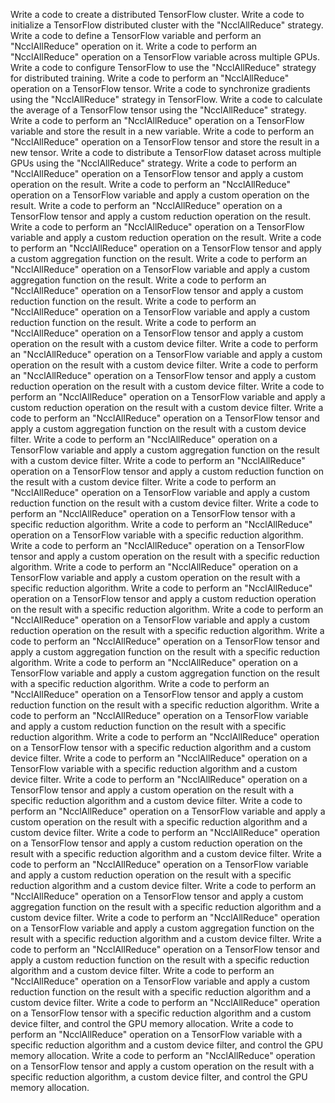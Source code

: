 Write a code to create a distributed TensorFlow cluster.
Write a code to initialize a TensorFlow distributed cluster with the "NcclAllReduce" strategy.
Write a code to define a TensorFlow variable and perform an "NcclAllReduce" operation on it.
Write a code to perform an "NcclAllReduce" operation on a TensorFlow variable across multiple GPUs.
Write a code to configure TensorFlow to use the "NcclAllReduce" strategy for distributed training.
Write a code to perform an "NcclAllReduce" operation on a TensorFlow tensor.
Write a code to synchronize gradients using the "NcclAllReduce" strategy in TensorFlow.
Write a code to calculate the average of a TensorFlow tensor using the "NcclAllReduce" strategy.
Write a code to perform an "NcclAllReduce" operation on a TensorFlow variable and store the result in a new variable.
Write a code to perform an "NcclAllReduce" operation on a TensorFlow tensor and store the result in a new tensor.
Write a code to distribute a TensorFlow dataset across multiple GPUs using the "NcclAllReduce" strategy.
Write a code to perform an "NcclAllReduce" operation on a TensorFlow tensor and apply a custom operation on the result.
Write a code to perform an "NcclAllReduce" operation on a TensorFlow variable and apply a custom operation on the result.
Write a code to perform an "NcclAllReduce" operation on a TensorFlow tensor and apply a custom reduction operation on the result.
Write a code to perform an "NcclAllReduce" operation on a TensorFlow variable and apply a custom reduction operation on the result.
Write a code to perform an "NcclAllReduce" operation on a TensorFlow tensor and apply a custom aggregation function on the result.
Write a code to perform an "NcclAllReduce" operation on a TensorFlow variable and apply a custom aggregation function on the result.
Write a code to perform an "NcclAllReduce" operation on a TensorFlow tensor and apply a custom reduction function on the result.
Write a code to perform an "NcclAllReduce" operation on a TensorFlow variable and apply a custom reduction function on the result.
Write a code to perform an "NcclAllReduce" operation on a TensorFlow tensor and apply a custom operation on the result with a custom device filter.
Write a code to perform an "NcclAllReduce" operation on a TensorFlow variable and apply a custom operation on the result with a custom device filter.
Write a code to perform an "NcclAllReduce" operation on a TensorFlow tensor and apply a custom reduction operation on the result with a custom device filter.
Write a code to perform an "NcclAllReduce" operation on a TensorFlow variable and apply a custom reduction operation on the result with a custom device filter.
Write a code to perform an "NcclAllReduce" operation on a TensorFlow tensor and apply a custom aggregation function on the result with a custom device filter.
Write a code to perform an "NcclAllReduce" operation on a TensorFlow variable and apply a custom aggregation function on the result with a custom device filter.
Write a code to perform an "NcclAllReduce" operation on a TensorFlow tensor and apply a custom reduction function on the result with a custom device filter.
Write a code to perform an "NcclAllReduce" operation on a TensorFlow variable and apply a custom reduction function on the result with a custom device filter.
Write a code to perform an "NcclAllReduce" operation on a TensorFlow tensor with a specific reduction algorithm.
Write a code to perform an "NcclAllReduce" operation on a TensorFlow variable with a specific reduction algorithm.
Write a code to perform an "NcclAllReduce" operation on a TensorFlow tensor and apply a custom operation on the result with a specific reduction algorithm.
Write a code to perform an "NcclAllReduce" operation on a TensorFlow variable and apply a custom operation on the result with a specific reduction algorithm.
Write a code to perform an "NcclAllReduce" operation on a TensorFlow tensor and apply a custom reduction operation on the result with a specific reduction algorithm.
Write a code to perform an "NcclAllReduce" operation on a TensorFlow variable and apply a custom reduction operation on the result with a specific reduction algorithm.
Write a code to perform an "NcclAllReduce" operation on a TensorFlow tensor and apply a custom aggregation function on the result with a specific reduction algorithm.
Write a code to perform an "NcclAllReduce" operation on a TensorFlow variable and apply a custom aggregation function on the result with a specific reduction algorithm.
Write a code to perform an "NcclAllReduce" operation on a TensorFlow tensor and apply a custom reduction function on the result with a specific reduction algorithm.
Write a code to perform an "NcclAllReduce" operation on a TensorFlow variable and apply a custom reduction function on the result with a specific reduction algorithm.
Write a code to perform an "NcclAllReduce" operation on a TensorFlow tensor with a specific reduction algorithm and a custom device filter.
Write a code to perform an "NcclAllReduce" operation on a TensorFlow variable with a specific reduction algorithm and a custom device filter.
Write a code to perform an "NcclAllReduce" operation on a TensorFlow tensor and apply a custom operation on the result with a specific reduction algorithm and a custom device filter.
Write a code to perform an "NcclAllReduce" operation on a TensorFlow variable and apply a custom operation on the result with a specific reduction algorithm and a custom device filter.
Write a code to perform an "NcclAllReduce" operation on a TensorFlow tensor and apply a custom reduction operation on the result with a specific reduction algorithm and a custom device filter.
Write a code to perform an "NcclAllReduce" operation on a TensorFlow variable and apply a custom reduction operation on the result with a specific reduction algorithm and a custom device filter.
Write a code to perform an "NcclAllReduce" operation on a TensorFlow tensor and apply a custom aggregation function on the result with a specific reduction algorithm and a custom device filter.
Write a code to perform an "NcclAllReduce" operation on a TensorFlow variable and apply a custom aggregation function on the result with a specific reduction algorithm and a custom device filter.
Write a code to perform an "NcclAllReduce" operation on a TensorFlow tensor and apply a custom reduction function on the result with a specific reduction algorithm and a custom device filter.
Write a code to perform an "NcclAllReduce" operation on a TensorFlow variable and apply a custom reduction function on the result with a specific reduction algorithm and a custom device filter.
Write a code to perform an "NcclAllReduce" operation on a TensorFlow tensor with a specific reduction algorithm and a custom device filter, and control the GPU memory allocation.
Write a code to perform an "NcclAllReduce" operation on a TensorFlow variable with a specific reduction algorithm and a custom device filter, and control the GPU memory allocation.
Write a code to perform an "NcclAllReduce" operation on a TensorFlow tensor and apply a custom operation on the result with a specific reduction algorithm, a custom device filter, and control the GPU memory allocation.